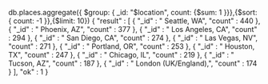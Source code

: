 db.places.aggregate({ $group: { _id: "$location", count: {$sum: 1 }}},{$sort: { count: -1 }},{$limit: 10})
{
	"result" : [
		{
			"_id" : " Seattle, WA",
			"count" : 440
		},
		{
			"_id" : " Phoenix, AZ",
			"count" : 377
		},
		{
			"_id" : " Los Angeles, CA",
			"count" : 294
		},
		{
			"_id" : " San Diego, CA",
			"count" : 274
		},
		{
			"_id" : " Las Vegas, NV",
			"count" : 271
		},
		{
			"_id" : " Portland, OR",
			"count" : 253
		},
		{
			"_id" : " Houston, TX",
			"count" : 247
		},
		{
			"_id" : " Chicago, IL",
			"count" : 219
		},
		{
			"_id" : " Tucson, AZ",
			"count" : 187
		},
		{
			"_id" : " London (UK/England),",
			"count" : 174
		}
	],
	"ok" : 1
}
